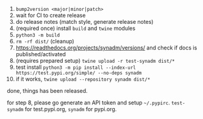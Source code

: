 1.  `bump2version <major|minor|patch>`
2.  wait for CI to create release
3.  do release notes (match style, generate release notes)
4.  (required once) install `build` and `twine` modules
5.  `python3 -m build`
6.  `rm -rf dist/` (cleanup)
7.  https://readthedocs.org/projects/synadm/versions/ and check if docs is
    published/activated
8.  (requires prepared setup) `twine upload -r test-synadm dist/*`
9.  test install `python3 -m pip install --index-url https://test.pypi.org/simple/ --no-deps synadm`
10. if it works, `twine upload --repository synadm dist/*`

done, things has been released.

for step 8, please go generate an API token and setup `~/.pypirc`.
`test-synadm` for test.pypi.org, `synadm` for pypi.org.
